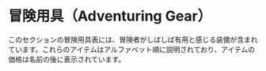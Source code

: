 # 冒険用具（Adventuring Gear）

このセクションの冒険用具表には、冒険者がしばしば有用と感じる装備が含まれています。これらのアイテムはアルファベット順に説明されており、アイテムの価格は名前の後に表示されています。
